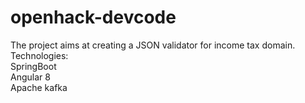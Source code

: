 # openhack-devcode
The project aims at creating a JSON validator for income tax domain.
<br>
Technologies:
<br>
SpringBoot
<br>
Angular 8
<br>
Apache kafka
<br>
